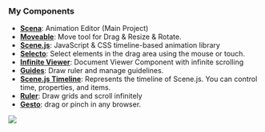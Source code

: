 ### My Components
* [**Scena**](https://github.com/daybrush/scena): Animation Editor (Main Project)
* [**Moveable**](https://github.com/daybrush/moveable): Move tool for Drag & Resize & Rotate.
* [**Scene.js**](https://github.com/daybrush/scenejs): JavaScript & CSS timeline-based animation library
* [**Selecto**](https://github.com/daybrush/selecto): Select elements in the drag area using the mouse or touch.
* [**Infinite Viewer**](https://github.com/daybrush/infinite-viewer): Document Viewer Component with infinite scrolling
* [**Guides**](https://github.com/daybrush/guides): Draw ruler and manage guidelines.
* [**Scene.js Timeline**](https://github.com/daybrush/scenejs-timeline): Represents the timeline of Scene.js. You can control time, properties, and items.
* [**Ruler**](https://github.com/daybrush/ruler): Draw grids and scroll infinitely
* [**Gesto**](https://github.com/daybrush/gesto): drag or pinch in any browser.


![](https://github-readme-stats.vercel.app/api?username=daybrush)

<!--
**daybrush/daybrush** is a ✨ _special_ ✨ repository because its `README.md` (this file) appears on your GitHub profile.

Here are some ideas to get you started:

- 🔭 I’m currently working on ...
- 🌱 I’m currently learning ...
- 👯 I’m looking to collaborate on ...
- 🤔 I’m looking for help with ...
- 💬 Ask me about ...
- 📫 How to reach me: ...
- 😄 Pronouns: ...
- ⚡ Fun fact: ...
-->
